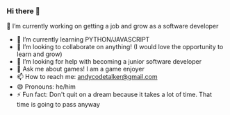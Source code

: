 ### Hi there 👋

🔭 I’m currently working on getting a job and grow as a software developer
- 🌱 I’m currently learning PYTHON/JAVASCRIPT
- 👯 I’m looking to collaborate on anything! (I would love the opportunity to learn and grow)
- 🤔 I’m looking for help with becoming a junior software developer
- 💬 Ask me about games! I am a game enjoyer
- 📫 How to reach me: andycodetalker@gmail.com
- 😄 Pronouns: he/him
- ⚡ Fun fact: Don't quit on a dream because it takes a lot of time. That time is going to pass anyway

<!--
**AndyCodeTalker/AndyCodeTalker** is a ✨ _special_ ✨ repository because its `README.md` (this file) appears on your GitHub profile.

Here are some ideas to get you started:

- 🔭 I’m currently working on getting a job and grow as a software developer
- 🌱 I’m currently learning PYTHON/JAVASCRIPT
- 👯 I’m looking to collaborate on anything! (I would love the opportunity to learn and grow)
- 🤔 I’m looking for help with becoming a junior software developer
- 💬 Ask me about games! I am a game enjoyer
- 📫 How to reach me: andycodetalker@gmail.com
- 😄 Pronouns: he/him
- ⚡ Fun fact: Don't quit on a dream because it takes a lot of time. That time is going to pass anyway
-->
